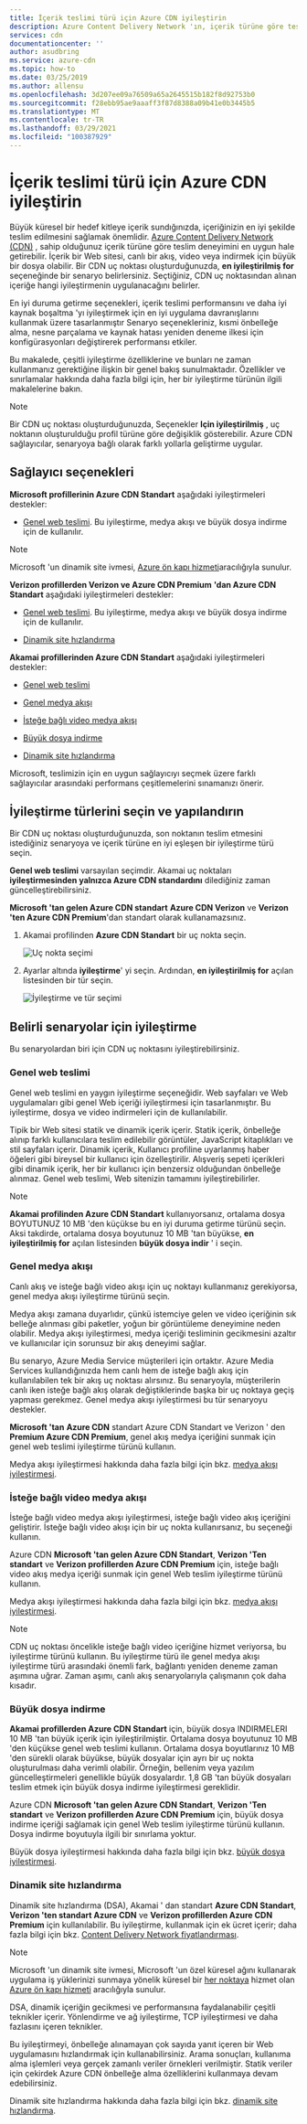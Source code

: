 ```yaml
---
title: İçerik teslimi türü için Azure CDN iyileştirin
description: Azure Content Delivery Network 'ın, içerik türüne göre teslimi nasıl iyileştirileceği hakkında bilgi edinin. En iyi duruma getirme performansı ve kaynak boşaltması geliştirir.
services: cdn
documentationcenter: ''
author: asudbring
ms.service: azure-cdn
ms.topic: how-to
ms.date: 03/25/2019
ms.author: allensu
ms.openlocfilehash: 3d207ee09a76509a65a2645515b182f8d92753b0
ms.sourcegitcommit: f28ebb95ae9aaaff3f87d8388a09b41e0b3445b5
ms.translationtype: MT
ms.contentlocale: tr-TR
ms.lasthandoff: 03/29/2021
ms.locfileid: "100387929"
---
```

# <a name="optimize-azure-cdn-for-the-type-of-content-delivery"></a>İçerik teslimi türü için Azure CDN iyileştirin

Büyük küresel bir hedef kitleye içerik sundığınızda, içeriğinizin en iyi şekilde teslim edilmesini sağlamak önemlidir. [Azure Content Delivery Network (CDN)](cdn-overview.md) , sahip olduğunuz içerik türüne göre teslim deneyimini en uygun hale getirebilir. İçerik bir Web sitesi, canlı bir akış, video veya indirmek için büyük bir dosya olabilir. Bir CDN uç noktası oluşturduğunuzda, **en iyileştirilmiş for** seçeneğinde bir senaryo belirlersiniz. Seçtiğiniz, CDN uç noktasından alınan içeriğe hangi iyileştirmenin uygulanacağını belirler.

En iyi duruma getirme seçenekleri, içerik teslimi performansını ve daha iyi kaynak boşaltma 'yı iyileştirmek için en iyi uygulama davranışlarını kullanmak üzere tasarlanmıştır Senaryo seçenekleriniz, kısmi önbelleğe alma, nesne parçalama ve kaynak hatası yeniden deneme ilkesi için konfigürasyonları değiştirerek performansı etkiler. 

Bu makalede, çeşitli iyileştirme özelliklerine ve bunları ne zaman kullanmanız gerektiğine ilişkin bir genel bakış sunulmaktadır. Özellikler ve sınırlamalar hakkında daha fazla bilgi için, her bir iyileştirme türünün ilgili makalelerine bakın.

> [!NOTE]
> Bir CDN uç noktası oluşturduğunuzda, Seçenekler **Için iyileştirilmiş** , uç noktanın oluşturulduğu profil türüne göre değişiklik gösterebilir. Azure CDN sağlayıcılar, senaryoya bağlı olarak farklı yollarla geliştirme uygular. 

## <a name="provider-options"></a>Sağlayıcı seçenekleri

**Microsoft profillerinin Azure CDN Standart** aşağıdaki iyileştirmeleri destekler:

* [Genel web teslimi](#general-web-delivery). Bu iyileştirme, medya akışı ve büyük dosya indirme için de kullanılır.

> [!NOTE]
> Microsoft 'un dinamik site ivmesi, [Azure ön kapı hizmeti](../frontdoor/front-door-overview.md)aracılığıyla sunulur.

**Verizon profillerden Verizon ve Azure CDN Premium** **'dan Azure CDN Standart** aşağıdaki iyileştirmeleri destekler:

* [Genel web teslimi](#general-web-delivery). Bu iyileştirme, medya akışı ve büyük dosya indirme için de kullanılır.

* [Dinamik site hızlandırma](#dynamic-site-acceleration) 


**Akamai profillerinden Azure CDN Standart** aşağıdaki iyileştirmeleri destekler:

* [Genel web teslimi](#general-web-delivery) 

* [Genel medya akışı](#general-media-streaming)

* [İsteğe bağlı video medya akışı](#video-on-demand-media-streaming)

* [Büyük dosya indirme](#large-file-download)

* [Dinamik site hızlandırma](#dynamic-site-acceleration) 

Microsoft, teslimizin için en uygun sağlayıcıyı seçmek üzere farklı sağlayıcılar arasındaki performans çeşitlemelerini sınamanızı önerir.

## <a name="select-and-configure-optimization-types"></a>İyileştirme türlerini seçin ve yapılandırın

Bir CDN uç noktası oluşturduğunuzda, son noktanın teslim etmesini istediğiniz senaryoya ve içerik türüne en iyi eşleşen bir iyileştirme türü seçin. 

**Genel web teslimi** varsayılan seçimdir. Akamai uç noktaları **iyileştirmesinden yalnızca Azure CDN standardını** dilediğiniz zaman güncelleştirebilirsiniz. 

**Microsoft 'tan gelen Azure CDN standart** **Azure CDN Verizon** ve **Verizon 'ten Azure CDN Premium**'dan standart olarak kullanamazsınız.

1. Akamai profilinden **Azure CDN Standart** bir uç nokta seçin.

    ![Uç nokta seçimi](./media/cdn-optimization-overview/01_Akamai.png)

2. Ayarlar altında **iyileştirme**' yi seçin. Ardından, **en iyileştirilmiş for** açılan listesinden bir tür seçin.

    ![İyileştirme ve tür seçimi](./media/cdn-optimization-overview/02_Select.png)

## <a name="optimization-for-specific-scenarios"></a>Belirli senaryolar için iyileştirme

Bu senaryolardan biri için CDN uç noktasını iyileştirebilirsiniz. 

### <a name="general-web-delivery"></a>Genel web teslimi

Genel web teslimi en yaygın iyileştirme seçeneğidir. Web sayfaları ve Web uygulamaları gibi genel Web içeriği iyileştirmesi için tasarlanmıştır. Bu iyileştirme, dosya ve video indirmeleri için de kullanılabilir.

Tipik bir Web sitesi statik ve dinamik içerik içerir. Statik içerik, önbelleğe alınıp farklı kullanıcılara teslim edilebilir görüntüler, JavaScript kitaplıkları ve stil sayfaları içerir. Dinamik içerik, Kullanıcı profiline uyarlanmış haber öğeleri gibi bireysel bir kullanıcı için özelleştirilir. Alışveriş sepeti içerikleri gibi dinamik içerik, her bir kullanıcı için benzersiz olduğundan önbelleğe alınmaz. Genel web teslimi, Web sitenizin tamamını iyileştirebilirler. 

> [!NOTE]
> **Akamai profilinden Azure CDN Standart** kullanıyorsanız, ortalama dosya BOYUTUNUZ 10 MB 'den küçükse bu en iyi duruma getirme türünü seçin. Aksi takdirde, ortalama dosya boyutunuz 10 MB 'tan büyükse, **en iyileştirilmiş for** açılan listesinden **büyük dosya indir** ' i seçin.

### <a name="general-media-streaming"></a>Genel medya akışı

Canlı akış ve isteğe bağlı video akışı için uç noktayı kullanmanız gerekiyorsa, genel medya akışı iyileştirme türünü seçin.

Medya akışı zamana duyarlıdır, çünkü istemciye gelen ve video içeriğinin sık belleğe alınması gibi paketler, yoğun bir görüntüleme deneyimine neden olabilir. Medya akışı iyileştirmesi, medya içeriği tesliminin gecikmesini azaltır ve kullanıcılar için sorunsuz bir akış deneyimi sağlar. 

Bu senaryo, Azure Media Service müşterileri için ortaktır. Azure Media Services kullandığınızda hem canlı hem de isteğe bağlı akış için kullanılabilen tek bir akış uç noktası alırsınız. Bu senaryoyla, müşterilerin canlı iken isteğe bağlı akış olarak değiştiklerinde başka bir uç noktaya geçiş yapması gerekmez. Genel medya akışı iyileştirmesi bu tür senaryoyu destekler.

**Microsoft 'tan** **Azure CDN** standart Azure CDN Standart ve Verizon ' den **Premium Azure CDN Premium**, genel akış medya içeriğini sunmak için genel web teslimi iyileştirme türünü kullanın.

Medya akışı iyileştirmesi hakkında daha fazla bilgi için bkz. [medya akışı iyileştirmesi](cdn-media-streaming-optimization.md).

### <a name="video-on-demand-media-streaming"></a>İsteğe bağlı video medya akışı

İsteğe bağlı video medya akışı iyileştirmesi, isteğe bağlı video akış içeriğini geliştirir. İsteğe bağlı video akışı için bir uç nokta kullanırsanız, bu seçeneği kullanın.

Azure CDN **Microsoft 'tan gelen Azure CDN Standart**, **Verizon 'Ten standart** ve **Verizon profillerden Azure CDN Premium** için, isteğe bağlı video akış medya içeriği sunmak için genel Web teslim iyileştirme türünü kullanın.

Medya akışı iyileştirmesi hakkında daha fazla bilgi için bkz. [medya akışı iyileştirmesi](cdn-media-streaming-optimization.md).

> [!NOTE]
> CDN uç noktası öncelikle isteğe bağlı video içeriğine hizmet veriyorsa, bu iyileştirme türünü kullanın. Bu iyileştirme türü ile genel medya akışı iyileştirme türü arasındaki önemli fark, bağlantı yeniden deneme zaman aşımına uğrar. Zaman aşımı, canlı akış senaryolarıyla çalışmanın çok daha kısadır.
>

### <a name="large-file-download"></a>Büyük dosya indirme

**Akamai profillerden Azure CDN Standart** için, büyük dosya INDIRMELERI 10 MB 'tan büyük içerik için iyileştirilmiştir. Ortalama dosya boyutunuz 10 MB 'den küçükse genel web teslimi kullanın. Ortalama dosya boyutlarınız 10 MB 'den sürekli olarak büyükse, büyük dosyalar için ayrı bir uç nokta oluşturulması daha verimli olabilir. Örneğin, bellenim veya yazılım güncelleştirmeleri genellikle büyük dosyalardır. 1,8 GB 'tan büyük dosyaları teslim etmek için büyük dosya indirme iyileştirmesi gereklidir.

Azure CDN **Microsoft 'tan gelen Azure CDN Standart**, **Verizon 'Ten standart** ve **Verizon profillerden Azure CDN Premium** için, büyük dosya indirme içeriği sağlamak için genel Web teslim iyileştirme türünü kullanın. Dosya indirme boyutuyla ilgili bir sınırlama yoktur.

Büyük dosya iyileştirmesi hakkında daha fazla bilgi için bkz. [büyük dosya iyileştirmesi](cdn-large-file-optimization.md).

### <a name="dynamic-site-acceleration"></a>Dinamik site hızlandırma

 Dinamik site hızlandırma (DSA), Akamai ' dan standart **Azure CDN Standart**, **Verizon 'ten standart Azure CDN** ve **Verizon profillerden Azure CDN Premium** için kullanılabilir. Bu iyileştirme, kullanmak için ek ücret içerir; daha fazla bilgi için bkz. [Content Delivery Network fiyatlandırması](https://azure.microsoft.com/pricing/details/cdn/).

> [!NOTE]
> Microsoft 'un dinamik site ivmesi, Microsoft 'un özel küresel ağını kullanarak uygulama iş yüklerinizi sunmaya yönelik küresel bir [her noktaya](https://en.wikipedia.org/wiki/Anycast) hizmet olan [Azure ön kapı hizmeti](../frontdoor/front-door-overview.md) aracılığıyla sunulur.

DSA, dinamik içeriğin gecikmesi ve performansına faydalanabilir çeşitli teknikler içerir. Yönlendirme ve ağ iyileştirme, TCP iyileştirmesi ve daha fazlasını içeren teknikler. 

Bu iyileştirmeyi, önbelleğe alınamayan çok sayıda yanıt içeren bir Web uygulamasını hızlandırmak için kullanabilirsiniz. Arama sonuçları, kullanıma alma işlemleri veya gerçek zamanlı veriler örnekleri verilmiştir. Statik veriler için çekirdek Azure CDN önbelleğe alma özelliklerini kullanmaya devam edebilirsiniz. 

Dinamik site hızlandırma hakkında daha fazla bilgi için bkz. [dinamik site hızlandırma](cdn-dynamic-site-acceleration.md).